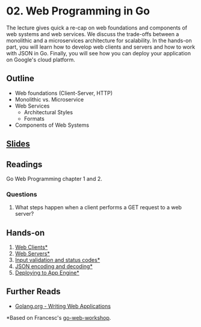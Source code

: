 # 02. Web Programming in Go

The lecture gives quick a re-cap on web foundations and components of web
systems and web services. We discuss the trade-offs between a monolithic and a
microservices architecture for scalability.
In the hands-on part, you will learn how to develop web clients and servers and
how to work with JSON in Go. Finally, you will see how you can deploy your
application on Google's cloud platform.

## Outline

- Web foundations (Client-Server, HTTP)
- Monolithic vs. Microservice 
- Web Services
    - Architectural Styles
    - Formats
- Components of Web Systems

## [Slides](http://go-talks.appspot.com/github.com/jf87/scalable_web_systems/session-02/slides/session02.slide)

## Readings
Go Web Programming chapter 1 and 2.


### Questions

1. What steps happen when a client performs a GET request to a web server?


## Hands-on

1. [Web Clients*](hands-on-01/README.md)
2. [Web Servers*](hands-on-02/README.md)
3. [Input validation and status codes*](hands-on-03/README.md)
4. [JSON encoding and decoding*](hands-on-04/README.md)
5. [Deploying to App Engine*](hands-on-05)


## Further Reads
- [Golang.org - Writing Web Applications](https://golang.org/doc/articles/wiki/)

*Based on Francesc's [go-web-workshop](https://github.com/campoy/go-web-workshop).
